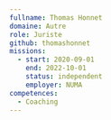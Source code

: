```yaml
---
fullname: Thomas Honnet
domaine: Autre
role: Juriste
github: thomashonnet
missions:
  - start: 2020-09-01
    end: 2022-10-01
    status: independent
    employer: NUMA
competences:
  - Coaching
---
```

